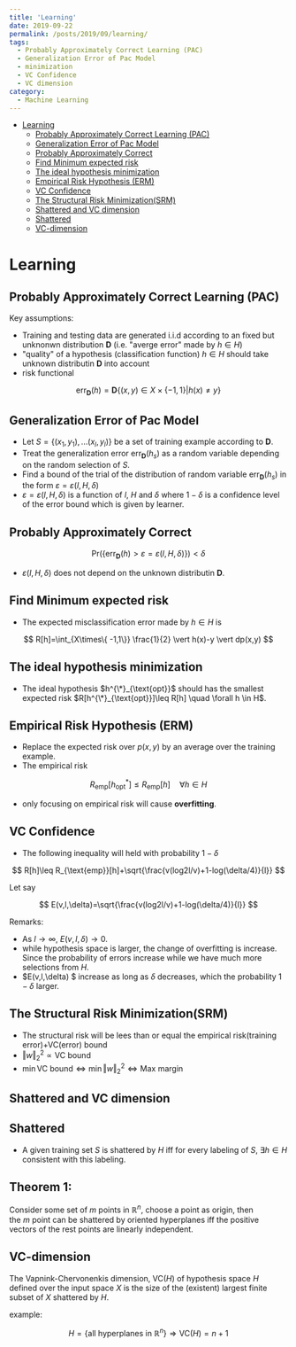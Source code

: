 ```yaml
---
title: 'Learning'
date: 2019-09-22
permalink: /posts/2019/09/learning/
tags:
  - Probably Approximately Correct Learning (PAC)
  - Generalization Error of Pac Model
  - minimization
  - VC Confidence
  - VC dimension
category:
  - Machine Learning
---
```



- [Learning](#Learning)
  - [Probably Approximately Correct Learning (PAC)](#Probably-Approximately-Correct-Learning-PAC)
  - [Generalization Error of Pac Model](#Generalization-Error-of-Pac-Model)
  - [Probably Approximately Correct](#Probably-Approximately-Correct)
  - [Find Minimum expected risk](#Find-Minimum-expected-risk)
  - [The ideal hypothesis minimization](#The-ideal-hypothesis-minimization)
  - [Empirical Risk Hypothesis (ERM)](#Empirical-Risk-Hypothesis-ERM)
  - [VC Confidence](#VC-Confidence)
  - [The Structural Risk Minimization(SRM)](#The-Structural-Risk-MinimizationSRM)
  - [Shattered and VC dimension](#Shattered-and-VC-dimension)
  - [Shattered](#Shattered)
  - [VC-dimension](#VC-dimension)

# Learning

## Probably Approximately Correct Learning (PAC)
Key assumptions:
- Training and testing data are generated  i.i.d according to an fixed but unknonwn distribution $\mathbf D$ (i.e. "averge error" made by $h\in H$)
- "quality" of a hypothesis (classification function) $h \in H$ should take unknown distributin $\mathbf D$ into account 
- risk functional 

$$
\text{err}_{\mathbf D}(h)=\mathbf D\{(x,y)\in X\times \{-1,1\} \vert h(x) \neq y \}
$$

## Generalization Error of Pac Model
- Let $S=\{(x_1,y_1),\dots (x_l,y_l) \}$ be a set of training example according to $\mathbf D$.
- Treat the generalization error $\text{err}_{\mathbf D}(h_s)$ as a random variable depending on the random selection of $S$.
- Find a bound of the trial of the distribution of random variable $\text{err}_{\mathbf D}(h_s)$ in the form $\varepsilon=\varepsilon(l,H,\delta)$
- $\varepsilon=\varepsilon(l,H,\delta)$ is a function of $l$, $H$ and $\delta$ where $1-\delta$ is a confidence level of the error bound which is given by learner.

## Probably Approximately Correct

$$
\text{Pr}(\{ \text{err}_{\mathbf D}(h) > \varepsilon=\varepsilon(l,H,\delta) \})< \delta
$$

- $\varepsilon(l,H,\delta)$ does not depend on the unknown distributin $\mathbf D$.

## Find Minimum expected risk
- The expected misclassification error made by $h \in H$ is 

$$
R[h]=\int_{X\times\{ -1,1\}} \frac{1}{2} \vert h(x)-y \vert dp(x,y)
$$

## The ideal hypothesis minimization
- The ideal hypothesis $h^{\*}_{\text{opt}}$ should has the smallest expected risk $R[h^{\*}_{\text{opt}}]\leq R[h] \quad \forall h \in H$.

## Empirical Risk Hypothesis (ERM)
- Replace the expected risk over $p(x,y)$ by an average over the training example.
- The empirical risk

$$
R_{\text{emp}}[h^*_{\text{opt}}]\leq R_{\text{emp}}[h] \quad \forall h\in H
$$

- only focusing on empirical risk will cause **overfitting**.

## VC Confidence
- The following inequality will held with probability $1-\delta$

$$
R[h]\leq R_{\text{emp}}[h]+\sqrt{\frac{v(log2l/v)+1-log(\delta/4)}{l}}
$$

Let say

$$
E(v,l,\delta)=\sqrt{\frac{v(log2l/v)+1-log(\delta/4)}{l}}
$$

Remarks:
- As $l \rightarrow \infty$, $E(v,l,\delta) \rightarrow 0$.
- while hypothesis space is larger, the change of overfitting is increase. Since the probability of errors increase while we have much more selections from $H$.
- $E(v,l,\delta) $ increase as long as $\delta$ decreases, which the probability $1-\delta$ larger.

## The Structural Risk Minimization(SRM)
- The structural risk will be lees than or equal the empirical risk(training error)+VC(error) bound
- $\Vert w \Vert_2^2 \propto \text{VC bound}$
- $\min \text{VC bound} \Leftrightarrow \min \Vert w \Vert_2^2 \Leftrightarrow \text{Max margin}$

## Shattered and VC dimension

## Shattered
- A given training set $S$ is shattered by $H$ iff for every labeling of $S$, $\exists h \in H$ consistent with this labeling.

## Theorem 1:
Consider some set of $m$ points in $\mathbb R^n$, choose a point as origin, then 
<br>
the $m$ point can be shattered by oriented hyperplanes iff the positive vectors of the rest points are linearly independent.

## VC-dimension
The Vapnink-Chervonenkis dimension, $\text{VC}(H)$ of hypothesis space $H$ defined over the input space $X$ is the size of the (existent) largest finite subset of $X$ shattered by $H$.

example:

$$
H=\{ \text{all hyperplanes in } \mathbb R^n \}\Rightarrow \text{VC}(H)=n+1 
$$


